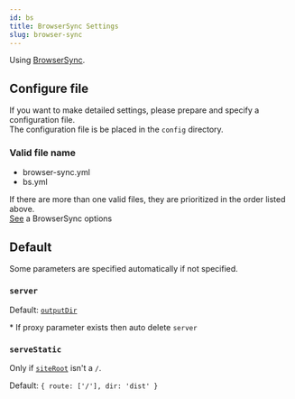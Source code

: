 ```yaml
---
id: bs
title: BrowserSync Settings
slug: browser-sync
---
```


Using [BrowserSync](https://browsersync.io/).

## Configure file

If you want to make detailed settings, please prepare and specify a configuration file.  
The configuration file is be placed in the `config` directory.

### Valid file name

- browser-sync.yml
- bs.yml

If there are more than one valid files, they are prioritized in the order listed above.  
[See](https://browsersync.io/docs/options) a BrowserSync options

## Default

Some parameters are specified automatically if not specified.

### `server`

Default: [`outputDir`](build.md#outputdir)

\* If proxy parameter exists then auto delete `server`

### `serveStatic`

Only if [`siteRoot`](site.md#siteroot) isn't a `/`.

Default: `{ route: ['/'], dir: 'dist' }`
